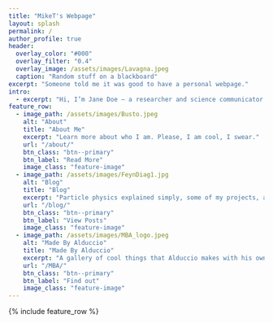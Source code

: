 ```yaml
---
title: "MikeT's Webpage"
layout: splash
permalink: /
author_profile: true
header:
  overlay_color: "#000"
  overlay_filter: "0.4"
  overlay_image: /assets/images/Lavagna.jpeg
  caption: "Random stuff on a blackboard"
excerpt: "Someone told me it was good to have a personal webpage."
intro: 
  - excerpt: "Hi, I’m Jane Doe — a researcher and science communicator. I write about physics in simple terms, build small coding projects, and share resources for anyone curious about how the universe works."
feature_row:
  - image_path: /assets/images/Busto.jpeg
    alt: "About"
    title: "About Me"
    excerpt: "Learn more about who I am. Please, I am cool, I swear."
    url: "/about/"
    btn_class: "btn--primary"
    btn_label: "Read More"
    image_class: "feature-image"
  - image_path: /assets/images/FeynDiag1.jpg
    alt: "Blog"
    title: "Blog"
    excerpt: "Particle physics explained simply, some of my projects, and other stuff."
    url: "/blog/"
    btn_class: "btn--primary"
    btn_label: "View Posts"
    image_class: "feature-image"
  - image_path: /assets/images/MBA_logo.jpeg
    alt: "Made By Alduccio"
    title: "Made By Alduccio"
    excerpt: "A gallery of cool things that Alduccio makes with his own hands."
    url: "/MBA/"
    btn_class: "btn--primary"
    btn_label: "Find out"
    image_class: "feature-image"
---
```

{% include feature_row %}
